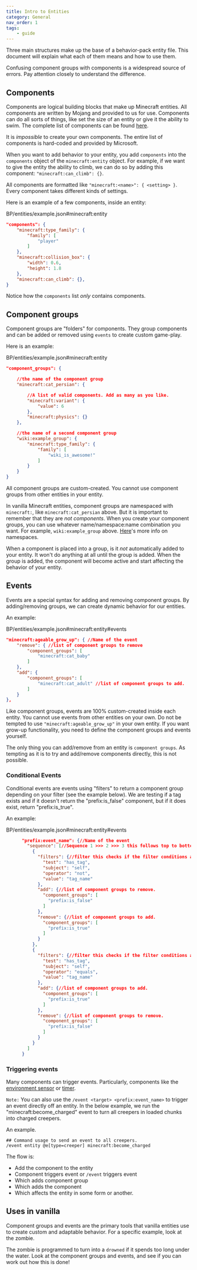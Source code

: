 ```yaml
---
title: Intro to Entities
category: General
nav_order: 1
tags:
    - guide
---
```


Three main structures make up the base of a behavior-pack entity file. This document will explain what each of them means and how to use them.

Confusing component groups with components is a widespread source of errors. Pay attention closely to understand the difference.

## Components

Components are logical building blocks that make up Minecraft entities. All components are written by Mojang and provided to us for use. Components can do all sorts of things, like set the size of an entity or give it the ability to swim. The complete list of components can be found [here](https://bedrock.dev/docs/stable/Entities).

It is _impossible_ to create your own components. The entire list of components is hard-coded and provided by Microsoft.

When you want to add behavior to your entity, you add `components` into the `components` object of the `minecraft:entity` object. For example, if we want to give the entity the ability to climb, we can do so by adding this component: `"minecraft:can_climb": {}`.

All components are formatted like `"minecraft:<name>": { <setting> }`. Every component takes different kinds of settings.

Here is an example of a few components, inside an entity:

<CodeHeader>BP/entities/example.json#minecraft:entity</CodeHeader>

```json
"components": {
    "minecraft:type_family": {
        "family": [
            "player"
        ]
    },
    "minecraft:collision_box": {
        "width": 0.6,
        "height": 1.8
    },
    "minecraft:can_climb": {},
}
```

Notice how the `components` list _only_ contains components.

## Component groups

Component groups are "folders" for components. They group components and can be added or removed using `events` to create custom game-play.

Here is an example:

<CodeHeader>BP/entities/example.json#minecraft:entity</CodeHeader>

```json
"component_groups": {

    //the name of the component group
    "minecraft:cat_persian": {

        //A list of valid components. Add as many as you like.
        "minecraft:variant": {
            "value": 6
        },
        "minecraft:physics": {}
    },

    //the name of a second component group
    "wiki:example_group": {
        "minecraft:type_family": {
            "family": [
                "wiki_is_awesome!"
            ]
        }
    }
}
```

All component groups are custom-created. You cannot use component groups from other entities in your entity.

In vanilla Minecraft entities, component groups are namespaced with `minecraft:`, like `minecraft:cat_persian` above. But it is important to remember that they are _not components_. When you create your component groups, you can use whatever name/namespace:name combination you want. For example, `wiki:example_group` above. [Here](/concepts/namespaces)'s more info on namespaces.

When a component is placed into a group, is it _not_ automatically added to your entity. It won't do anything at all until the group is added. When the group is added, the component will become active and start affecting the behavior of your entity.

## Events

Events are a special syntax for adding and removing component groups. By adding/removing groups, we can create dynamic behavior for our entities.

An example:

<CodeHeader>BP/entities/example.json#minecraft:entity#events</CodeHeader>

```json
"minecraft:ageable_grow_up": { //Name of the event
    "remove": { //list of component groups to remove
        "component_groups": [
            "minecraft:cat_baby"
        ]
    },
    "add": {
        "component_groups": [
            "minecraft:cat_adult" //list of component groups to add.
        ]
    }
},
```

Like component groups, events are 100% custom-created inside each entity. You cannot use events from other entities on your own. Do not be tempted to use `"minecraft:ageable_grow_up"` in your own entity. If you want grow-up functionality, you need to define the component groups and events yourself.

The only thing you can add/remove from an entity is `component groups`. As tempting as it is to try and add/remove components directly, this is not possible.

### Conditional Events

Conditional events are events using "filters" to return a component group depending on your filter (see the example below).
We are testing if a tag exists and if it doesn't return the "prefix:is_false" component, but if it does exist, return "prefix:is_true".

An example:

<CodeHeader>BP/entities/example.json#minecraft:entity#events</CodeHeader>

```json
      "prefix:event_name": {//Name of the event
        "sequence": [//Sequence 1 >>> 2 >>> 3 this follows top to bottom order.
          {
            "filters": {//filter this checks if the filter conditions are false.
              "test": "has_tag",
              "subject": "self",
              "operator": "not",
              "value": "tag_name"
            },
            "add": {//list of component groups to remove.
              "component_groups": [
                "prefix:is_false"
              ]
            },
            "remove": {//list of component groups to add.
              "component_groups": [
                "prefix:is_true"
              ]
            }
          },
          {
            "filters": {//filter this checks if the filter conditions are true.
              "test": "has_tag",
              "subject": "self",
              "operator": "equals",
              "value": "tag_name"
            },
            "add": {//list of component groups to add.
              "component_groups": [
                "prefix:is_true"
              ]
            },
            "remove": {//list of component groups to remove.
              "component_groups": [
                "prefix:is_false"
              ]
            }
          }
        ]
      }
```

### Triggering events

Many components can trigger events. Particularly, components like the [environment sensor](https://docs.microsoft.com/en-us/minecraft/creator/reference/content/entityreference/examples/entitycomponents/minecraftcomponent_environment_sensor) or [timer](https://docs.microsoft.com/en-us/minecraft/creator/reference/content/entityreference/examples/entitycomponents/minecraftcomponent_timer).

`Note:` You can also use the `/event <target> <prefix:event_name>` to trigger an event directly off an entity. In the below example, we run the "minecraft:become_charged" event to turn all creepers in loaded chunks into charged creepers.

An example.

<CodeHeader></CodeHeader>

```
## Command usage to send an event to all creepers.
/event entity @e[type=creeper] minecraft:become_charged
```

The flow is:

-   Add the component to the entity
-   Component triggers event or `/event` triggers event
-   Which adds component group
-   Which adds the component
-   Which affects the entity in some form or another.

## Uses in vanilla

Component groups and events are the primary tools that vanilla entities use to create custom and adaptable behavior. For a specific example, look at the zombie.

The zombie is programmed to turn into a `drowned` if it spends too long under the water. Look at the component groups and events, and see if you can work out how this is done!
